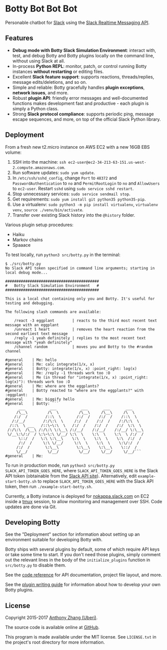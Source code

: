 Botty Bot Bot Bot
=================
Personable chatbot for [Slack](https://slack.com/) using the [Slack Realtime Messaging API](https://api.slack.com/rtm).

Features
--------

* **Debug mode with Botty Slack Simulation Environment**: interact with, test, and debug Botty and Botty plugins locally on the command line, without using Slack at all.
* In-process **Python REPL**: monitor, patch, or control running Botty instances **without restarting** or editing files.
* Excellent **Slack feature support**: supports reactions, threads/replies, message edits/deletions, and so on.
* Simple and reliable: Botty gracefully handles **plugin exceptions**, **network issues**, and more.
* Robust **plugin API**: friendly error messages and well-documented functions makes development fast and productive - each plugin is simply a Python class.
* Strong **Slack protocol compliance**: supports periodic ping, message escape sequences, and more, on top of the official Slack Python library.

Deployment
----------

From a fresh new t2.micro instance on AWS EC2 with a new 16GB EBS volume:

1. SSH into the machine: `ssh ec2-user@ec2-34-213-63-151.us-west-2.compute.amazonaws.com`.
2. Run software updates: `sudo yum update`.
3. In `/etc/ssh/sshd_config`, change `Port` to `48372` and `PasswordAuthentication` to `no` and `PermitRootLogin` to `no` and `AllowUsers` to `ec2-user`. Restart `sshd` using `sudo service sshd restart`.
4. Stop unnecessary services: `sudo service sendmail stop`.
5. Get requirements: `sudo yum install git python35 python35-pip`.
6. Use a virtualenv: `sudo python3 -m pip install virtualenv`, `virtualenv venv`, `source ./venv/bin/activate`.
7. Transfer over existing Slack history into the `@history` folder.

Various plugin setup procedures:

* Haiku
* Markov chains
* Spaaace

To test locally, run `python3 src/botty.py` in the terminal:

    $ ./src/botty.py
    No Slack API token specified in command line arguments; starting in local debug mode...

    ##########################################
    #   Botty Slack Simulation Environment   #
    ##########################################

    This is a local chat containing only you and Botty. It's useful for testing and debugging.

    The following slash commands are available:

        /react -3 eggplant        | reacts to the third most recent text message with an eggplant
        /unreact 1 heart          | removes the heart reaction from the second earliest text message
        /reply -1 yeah definitely | replies to the most recent text message with "yeah definitely"
        /channel random           | moves you and Botty to the #random channel

    #general    | Me: hello
    #general    | Me: calc integrate(1/x, x)
    #general    | Botty: integrate(1/x, x) :point_right: log(x)
    #general    | Me: /reply -1 threads work too :O
    #general    | Me (in thread for "integrate(1/x, x) :point_right: log(x)"): threads work too :O
    #general    | Me: where are the eggplants?
    #general    | Botty reacted to "where are the eggplants?" with :eggplant:
    #general    | Me: biggify hello
    #general    | Botty: ```
          ___           ___           ___       ___       ___     
         /\__\         /\  \         /\__\     /\__\     /\  \    
        /:/  /        /::\  \       /:/  /    /:/  /    /::\  \   
       /:/__/        /:/\:\  \     /:/  /    /:/  /    /:/\:\  \  
      /::\  \ ___   /::\~\:\  \   /:/  /    /:/  /    /:/  \:\  \ 
     /:/\:\  /\__\ /:/\:\ \:\__\ /:/__/    /:/__/    /:/__/ \:\__\
     \/__\:\/:/  / \:\~\:\ \/__/ \:\  \    \:\  \    \:\  \ /:/  /
          \::/  /   \:\ \:\__\    \:\  \    \:\  \    \:\  /:/  / 
          /:/  /     \:\ \/__/     \:\  \    \:\  \    \:\/:/  /  
         /:/  /       \:\__\        \:\__\    \:\__\    \::/  /   
         \/__/         \/__/         \/__/     \/__/     \/__/```
    #general    | Me: 

To run in production mode, run `python3 src/botty.py SLACK_API_TOKEN_GOES_HERE`, where `SLACK_API_TOKEN_GOES_HERE` is the Slack API token (obtainable from the [Slack API site](https://api.slack.com/)). Alternatively, edit `example-start-botty.sh` to replace `SLACK_API_TOKEN_GOES_HERE` with the Slack API token, then run `./example-start-botty.sh`.

Currently, a Botty instance is deployed for [nokappa.slack.com](https://nokappa.slack.com/) on EC2 inside a [tmux](https://tmux.github.io/) session, to allow monitoring and management over SSH. Code updates are done via Git.

Developing Botty
----------------

See the "Deployment" section for information about setting up an environment suitable for developing Botty with.

Botty ships with several plugins by default, some of which require API keys or take some time to start. If you don't need those plugins, simply comment out the relevant lines in the body of the `initialize_plugins` function in `src/botty.py` to disable them.

See the [code reference](https://github.com/Uberi/botty-bot-bot-bot/blob/master/docs/reference.md) for API documentation, project file layout, and more.

See the [plugin writing guide](https://github.com/Uberi/botty-bot-bot-bot/blob/master/docs/writing-plugins.md) for information about how to develop your own Botty plugins.

License
-------

Copyright 2015-2017 [Anthony Zhang (Uberi)](https://anthony-zhang.me).

The source code is available online at [GitHub](https://github.com/Uberi/botty-bot-bot-bot).

This program is made available under the MIT license. See ``LICENSE.txt`` in the project's root directory for more information.
